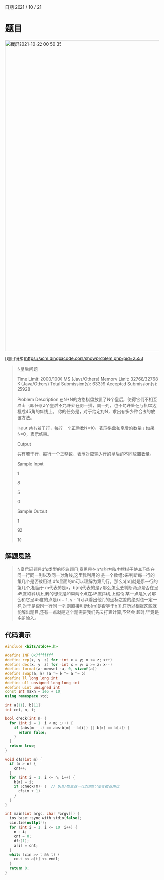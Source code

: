 日期 2021 / 10 / 21
# 题目

<img width="1016" alt="截屏2021-10-22 00 50 35" src="https://user-images.githubusercontent.com/73943232/138322260-2abd0632-fa37-45f9-85ff-312097323ea3.png">

[题目链接]<https://acm.dingbacode.com/showproblem.php?pid=2553>
> N皇后问题
>
> Time Limit: 2000/1000 MS (Java/Others)    Memory Limit: 32768/32768 K (Java/Others)
> Total Submission(s): 63399    Accepted Submission(s): 25928
> 
> 
> Problem Description
> 在N*N的方格棋盘放置了N个皇后，使得它们不相互攻击（即任意2个皇后不允许处在同一排，同一列，也不允许处在与棋盘边框成45角的斜线上。
> 你的任务是，对于给定的N，求出有多少种合法的放置方法。
> 
>  
> 
> Input
> 共有若干行，每行一个正整数N≤10，表示棋盘和皇后的数量；如果N=0，表示结束。
>   
> 
> Output
> 
> 共有若干行，每行一个正整数，表示对应输入行的皇后的不同放置数量。
> 
> 
> Sample Input
> 
> 1
> 
> 8
> 
> 5
> 
> 0
> 
>  
> 
> Sample Output
> 
> 1
> 
> 92
> 
> 10

## 解题思路
> N皇后问题是dfs类型的经典题目,意思是在n*n的方阵中摆棋子使其不能在同一行同一列以及同一对角线,这里我利用的
> 是一个数组b来判断每一行的第几个是否被用过,dfs里面的m可以理解为第几行，那么b[m]就是那一行的第几个,相当于
> m代表的是x，b[m]代表的是y,那么怎么去判断两点是否在呈45度的斜线上,我的想法是如果两个点在45度斜线,上假设
> 某一点是(x,y)那么和它呈45度的点是(x + 1, y - 1)可以看出他们的坐标之差的绝对值一定一样,对于是否同一行同
> 一列则直接判断b[m]是否等于b[i],在所以根据这些就能解出题目,还有一点就是这个题需要我们先去打表计算,不然会
> 超时,毕竟是多组输入。

## 代码演示

```cpp
#include <bits/stdc++.h>

#define INF 0x7fffffff
#define rep(x, y, z) for (int x = y; x <= z; x++)
#define dec(x, y, z) for (int x = y; x >= z; x--)
#define format(a) memset (a, 0, sizeof(a))
#define swap(a, b) (a ^= b ^= a ^= b)
#define ll long long int
#define ull unsigned long long int 
#define uint unsigned int
const int maxn = 1e6 + 10;
using namespace std;

int a[11], b[11];
int cnt, n, t;

bool check(int m) {
  for (int i = 1; i < m; i++) {
    if (abs(m - i) == abs(b[m] - b[i]) || b[m] == b[i]) {
      return false;
    }
  }
  return true;
}

void dfs(int m) {
  if (m > n) {
    cnt++;
  }
  for (int i = 1; i <= n; i++) {
    b[m] = i;
    if (check(m)) {  // b[m]检查这一行的第m个是否被占用过
      dfs(m + 1);
    }
  }
}

int main(int argc, char *argv[]) {
  ios_base::sync_with_stdio(false);
  cin.tie(nullptr);
  for (int i = 1; i <= 10; i++) {
    n = i;
    cnt = 0;
    dfs(1);
    a[i] = cnt;
  }
  while (cin >> t && t) {
    cout << a[t] << endl;
  }
  return 0;
}
